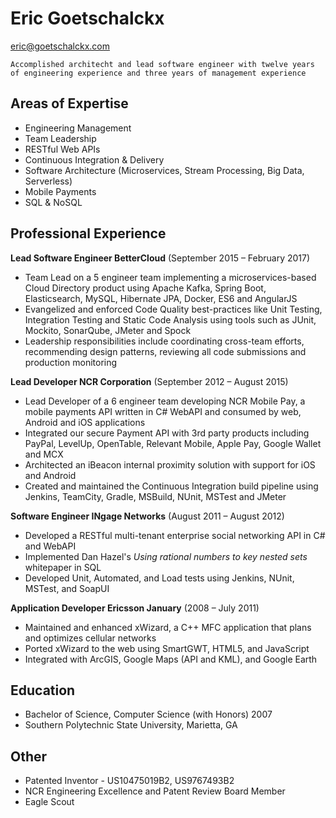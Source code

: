 # Eric Goetschalckx
eric@goetschalckx.com

    Accomplished architecht and lead software engineer with twelve years of engineering experience and three years of management experience

## Areas of Expertise
 - Engineering Management
 - Team Leadership
 - RESTful Web APIs
 - Continuous Integration & Delivery
 - Software Architecture (Microservices, Stream Processing, Big Data, Serverless)
 - Mobile Payments
 - SQL & NoSQL

## Professional Experience

**Lead Software Engineer BetterCloud** (September 2015 – February 2017)
 - Team Lead on a 5 engineer team implementing a microservices-based Cloud Directory product using Apache Kafka, Spring Boot, Elasticsearch, MySQL, Hibernate JPA, Docker, ES6 and AngularJS
 - Evangelized and enforced Code Quality best-practices like Unit Testing, Integration Testing and Static Code Analysis using tools such as JUnit, Mockito, SonarQube, JMeter and Spock
 - Leadership responsibilities include coordinating cross-team efforts, recommending design patterns, reviewing all code submissions and production monitoring

**Lead Developer NCR Corporation** (September 2012 – August 2015)
 - Lead Developer of a 6 engineer team developing NCR Mobile Pay, a mobile payments API written in C# WebAPI and consumed by web, Android and iOS applications
 - Integrated our secure Payment API with 3rd party products including PayPal, LevelUp, OpenTable, Relevant Mobile, Apple Pay, Google Wallet and MCX
 - Architected an iBeacon internal proximity solution with support for iOS and Android
 - Created and maintained the Continuous Integration build pipeline using Jenkins, TeamCity, Gradle, MSBuild, NUnit, MSTest and JMeter

**Software Engineer INgage Networks** (August 2011 – August 2012)
 - Developed a RESTful multi-tenant enterprise social networking API in C# and WebAPI
 - Implemented Dan Hazel's _Using rational numbers to key nested sets_ whitepaper in SQL
 - Developed Unit, Automated, and Load tests using Jenkins, NUnit, MSTest, and SoapUI

**Application Developer Ericsson January** (2008 – July 2011)
 - Maintained and enhanced xWizard, a C++ MFC application that plans and optimizes cellular networks
 - Ported xWizard to the web using SmartGWT, HTML5, and JavaScript
 - Integrated with ArcGIS, Google Maps (API and KML), and Google Earth

## Education
 - Bachelor of Science, Computer Science (with Honors) 2007
 - Southern Polytechnic State University, Marietta, GA

## Other
 - Patented Inventor - US10475019B2, US9767493B2
 - NCR Engineering Excellence and Patent Review Board Member
 - Eagle Scout

